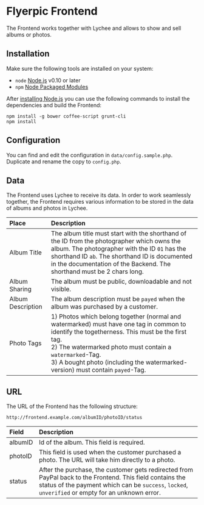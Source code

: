 # Flyerpic Frontend

The Frontend works together with Lychee and allows to show and sell albums or photos.

## Installation

Make sure the following tools are installed on your system:

- `node` [Node.js](http://nodejs.org) v0.10 or later
- `npm` [Node Packaged Modules](https://www.npmjs.org)

After [installing Node.js](http://nodejs.org) you can use the following commands to install the dependencies and build the Frontend:

	npm install -g bower coffee-script grunt-cli
	npm install
	
## Configuration

You can find and edit the configuration in `data/config.sample.php`. Duplicate and rename the copy to `config.php`.

## Data

The Frontend uses Lychee to receive its data. In order to work seamlessly together, the Frontend requires various information to be stored in the data of albums and photos in Lychee.

| Place | Description |
|:-----------|:------------|
| Album Title | The album title must start with the shorthand of the ID from the photographer which owns the album. The photographer with the ID `01` has the shorthand ID `ab`. The shorthand ID is documented in the documentation of the Backend. The shorthand must be 2 chars long. |
| Album Sharing | The album must be public, downloadable and not visible. |
| Album Description | The album description must be `payed` when the album was purchased by a customer. |
| Photo Tags | 1) Photos which belong together (normal and watermarked) must have one tag in common to identify the togetherness. This must be the first tag.<br> 2) The watermarked photo must contain a `watermarked`-Tag.<br> 3) A bought photo (including the watermarked-version) must contain `payed`-Tag. |

## URL

The URL of the Frontend has the following structure:

	http://frontend.example.com/albumID/photoID/status
	
| Field | Description |
|:-----------|:------------|
| albumID | Id of the album. This field is required. |
| photoID | This field is used when the customer purchased a photo. The URL will take him directly to a photo. |
| status | After the purchase, the customer gets redirected from PayPal back to the Frontend. This field contains the status of the payment which can be `success`, `locked`, `unverified` or empty for an unknown error. |